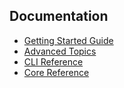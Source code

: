 ## Documentation

* [Getting Started Guide](getting-started.md)
* [Advanced Topics](advanced-topics.md)
* [CLI Reference](TODO)
* [Core Reference](TODO)

